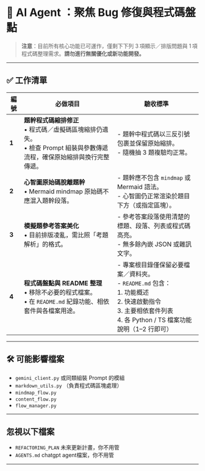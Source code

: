 
# 📌 AI Agent ：聚焦 Bug 修復與程式碼盤點

> **注意**：目前所有核心功能已可運作，僅剩下下列 3 項顯示／排版問題與 1 項程式碼整理需求。**請勿進行無關優化或新功能開發。**

---

## ✅ 工作清單

| 編號 | 必做項目 | 驗收標準 |
|------|----------|----------|
| **1** | **題幹程式碼縮排修正**<br>• 程式碼／虛擬碼區塊縮排仍遺失。<br>• 檢查 Prompt 組裝與參數傳遞流程，確保原始縮排與換行完整傳遞。 | - 題幹中程式碼以三反引號包裹並保留原始縮排。<br>- 隨機抽 3 題複驗均正常。 |
| **2** | **心智圖原始碼脫離題幹**<br>• Mermaid mindmap 原始碼不應混入題幹段落。 | - 題幹應不包含 `mindmap` 或 Mermaid 語法。<br>- 心智圖仍正常渲染於題目下方（或指定區塊）。 |
| **3** | **模擬題參考答案美化**<br>• 目前排版凌亂，需比照「考題解析」的格式。 | - 參考答案段落使用清楚的標題、段落、列表或程式碼高亮。<br>- 無多餘內嵌 JSON 或雜訊文字。 |
| **4** | **程式碼盤點與 README 整理**<br>• 移除不必要的程式檔案。<br>• 在 `README.md` 紀錄功能、相依套件與各檔案用途。 | - 專案根目錄僅保留必要檔案／資料夾。<br>- `README.md` 包含：<br>  1. 功能概述<br>  2. 快速啟動指令<br>  3. 主要相依套件列表<br>  4. 各 Python / TS 檔案功能說明（1–2 行即可） |

---

## 🛠️ 可能影響檔案

- `gemini_client.py` 或同類組裝 Prompt 的模組  
- `markdown_utils.py` （負責程式碼區塊處理）  
- `mindmap_flow.py`
- `content_flow.py`
- `flow_manager.py`

---

## 忽視以下檔案

- `REFACTORING_PLAN` 未來更新計畫，你不用管  
- `AGENTS.md` chatgpt agent檔案，你不用管  

---
